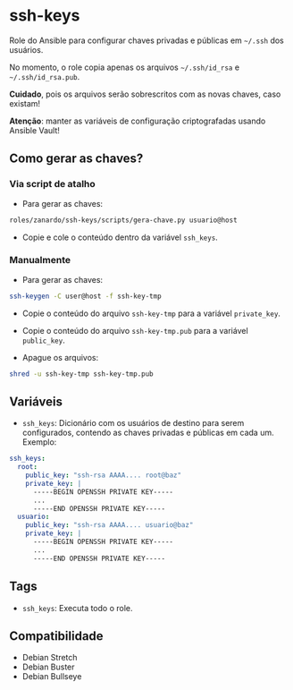 # ssh-keys

Role do Ansible para configurar chaves privadas e públicas em `~/.ssh` dos
usuários.

No momento, o role copia apenas os arquivos `~/.ssh/id_rsa` e
`~/.ssh/id_rsa.pub`.

**Cuidado**, pois os arquivos serão sobrescritos com as novas chaves, caso
existam!

**Atenção**: manter as variáveis de configuração criptografadas usando Ansible
Vault!

## Como gerar as chaves?

### Via script de atalho

* Para gerar as chaves:

```bash
roles/zanardo/ssh-keys/scripts/gera-chave.py usuario@host
```

* Copie e cole o conteúdo dentro da variável `ssh_keys`.

### Manualmente

* Para gerar as chaves:

```bash
ssh-keygen -C user@host -f ssh-key-tmp
```

* Copie o conteúdo do arquivo `ssh-key-tmp` para a variável `private_key`.

* Copie o conteúdo do arquivo `ssh-key-tmp.pub` para a variável `public_key`.

* Apague os arquivos:

```bash
shred -u ssh-key-tmp ssh-key-tmp.pub
```

## Variáveis

- `ssh_keys`: Dicionário com os usuários de destino para serem configurados,
  contendo as chaves privadas e públicas em cada um. Exemplo:

```yaml
ssh_keys:
  root:
    public_key: "ssh-rsa AAAA.... root@baz"
    private_key: |
      -----BEGIN OPENSSH PRIVATE KEY-----
      ...
      -----END OPENSSH PRIVATE KEY-----
  usuario:
    public_key: "ssh-rsa AAAA.... usuario@baz"
    private_key: |
      -----BEGIN OPENSSH PRIVATE KEY-----
      ...
      -----END OPENSSH PRIVATE KEY-----
```

## Tags

- `ssh_keys`: Executa todo o role.

## Compatibilidade

- Debian Stretch
- Debian Buster
- Debian Bullseye
